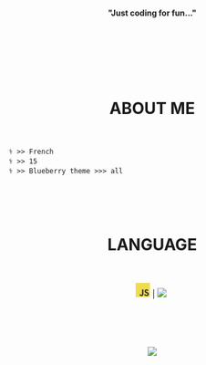 <h4 align="center"><b>"Just coding for fun..."</b></h4>

<br />
<br />
<br />
<br />
<br />

<h1 align="center">ABOUT ME</h1>

<br />

```diff
⚕️ >> French
⚕️ >> 15
⚕️ >> Blueberry theme >>> all
```
<br />
<br />
<br />

<h1 align="center">LANGUAGE</h1>

<br />

<p align="center"> 
  <code><img height="25" src="https://raw.githubusercontent.com/github/explore/80688e429a7d4ef2fca1e82350fe8e3517d3494d/topics/javascript/javascript.png"></code>&nbsp;|
  <code><img height="25" src="https://upload.wikimedia.org/wikipedia/commons/thumb/c/c3/Python-logo-notext.svg/1024px-Python-logo-notext.svg.png"></code>&nbsp;
</p>

<br />
<br />
<br />

<h4 align="center"><img src="https://github-readme-stats.vercel.app/api?username=punch-hax&show_icons=true&include_all_commits=true&count_private=true&theme=blueberry">
